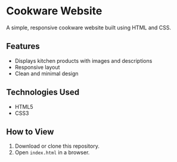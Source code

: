 # Cookware Website

A simple, responsive cookware website built using HTML and CSS. 

## Features
- Displays kitchen products with images and descriptions
- Responsive layout
- Clean and minimal design

## Technologies Used
- HTML5
- CSS3

## How to View
1. Download or clone this repository.
2. Open `index.html` in a browser.


